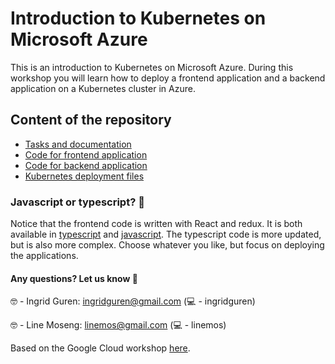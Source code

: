 # Introduction to Kubernetes on Microsoft Azure

This is an introduction to Kubernetes on Microsoft Azure.
During this workshop you will learn how to deploy a frontend application and a backend application on a Kubernetes cluster in Azure.


## Content of the repository
 - [Tasks and documentation](https://pingrid.github.io/nrk-kubernetes-intro/docs/pingrid-nrk-introduction-to-kubernetes-cluster/)
 - [Code for frontend application](https://github.com/pingrid/nrk-kubernetes-intro/tree/master/frontend)
 - [Code for backend application](https://github.com/pingrid/nrk-kubernetes-intro/tree/master/backend)
 - [Kubernetes deployment files](https://github.com/pingrid/nrk-kubernetes-intro/tree/master/yaml)
 
### Javascript or typescript? 🧐 
Notice that the frontend code is written with React and redux. It is both available in [typescript](https://github.com/pingrid/nrk-kubernetes-intro/tree/typescript-react-redux) and [javascript](). The typescript code is more updated, but is also more complex. Choose whatever you like, but focus on deploying the applications. 

#### Any questions? Let us know 🎉

🤓 - Ingrid Guren: ingridguren@gmail.com (💻 - ingridguren)

🤓 - Line Moseng: linemos@gmail.com (💻 - linemos)


Based on the Google Cloud workshop [here](https://github.com/linemos/kubernetes-intro).
